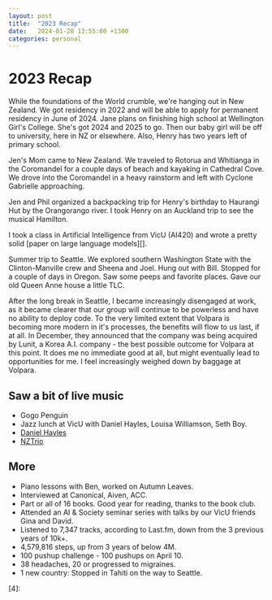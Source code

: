 ```yaml
---
layout: post
title:  "2023 Recap"
date:   2024-01-20 13:55:00 +1300
categories: personal
---
```


# 2023 Recap

While the foundations of the World crumble, we're hanging out in New Zealand. We got residency in 2022 and will be able to apply for permanent residency in June of 2024. Jane plans on finishing high school at Wellington Girl's College. She's got 2024 and 2025 to go. Then our baby girl will be off to university, here in NZ or elsewhere. Also, Henry has two years left of primary school.

Jen's Mom came to New Zealand. We traveled to Rotorua and Whitianga in the Coromandel for a couple days of beach and kayaking in Cathedral Cove. We drove into the Coromandel in a heavy rainstorm and left with Cyclone Gabrielle approaching.

Jen and Phil organized a backpacking trip for Henry's birthday to Haurangi Hut by the Orangorango river. I took Henry on an Auckland trip to see the musical Hamilton.

I took a class in Artificial Intelligence from VicU (AI420) and wrote a pretty solid [paper on large language models][].

Summer trip to Seattle. We explored southern Washington State with the Clinton-Manville crew and Sheena and Joel. Hung out with Bill. Stopped for a couple of days in Oregon. Saw some peeps and favorite places. Gave our old Queen Anne house a little TLC.

After the long break in Seattle, I became increasingly disengaged at work, as it became clearer that our group will continue to be powerless and have no ability to deploy code. To the very limited extent that Volpara is becoming more modern in it's processes, the benefits will flow to us last, if at all. In December, they announced that the company was being acquired by Lunit, a Korea A.I. company - the best possible outcome for Volpara at this point. It does me no immediate good at all, but might eventually lead to opportunities for me. I feel increasingly weighed down by baggage at Volpara.


## Saw a bit of live music

- Gogo Penguin
- Jazz lunch at VicU with Daniel Hayles, Louisa Williamson, Seth Boy.
- [Daniel Hayles][2]
- [NZTrio][3]

## More

- Piano lessons with Ben, worked on Autumn Leaves.
- Interviewed at Canonical, Aiven, ACC.
- Part or all of 16 books. Good year for reading, thanks to the book club.
- Attended an AI & Society seminar series with talks by our VicU friends Gina and David.
- Listened to 7,347 tracks, according to Last.fm, down from the 3 previous years of 10k+.
- 4,579,816 steps, up from 3 years of below 4M.
- 100 pushup challenge - 100 pushups on April 10.
- 38 headaches, 20 or progressed to migraines.
- 1 new country: Stopped in Tahiti on the way to Seattle.

[1]: https://github.com/cbare/ai-420/blob/main/llm-paper/llm-paper.pdf
[2]: https://www.danielhayles.com/
[3]: https://nztrio.com/
[4]: 
